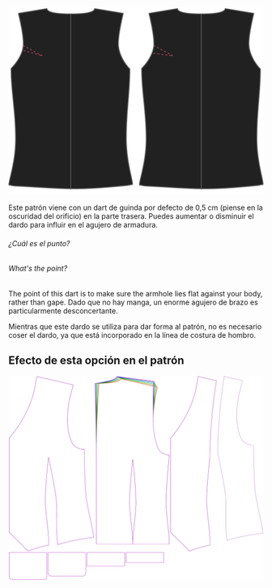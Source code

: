 ![Pinza posterior de la sisa](backscyedart.svg)

Este patrón viene con un dart de guinda por defecto de 0,5 cm (piense en la oscuridad del orificio) en la parte trasera. Puedes aumentar o disminuir el dardo para influir en el agujero de armadura.

<Note>

###### ¿Cuál es el punto?

###### What's the point?

The point of this dart is to make sure the armhole lies flat against your body, rather than gape.
Dado que no hay manga, un enorme agujero de brazo es particularmente desconcertante.

Mientras que este dardo se utiliza para dar forma al patrón, no es necesario coser el dardo, ya que está incorporado en la línea de costura de hombro.

</Note>

## Efecto de esta opción en el patrón
![Esta imagen muestra el efecto de esta opción superponiendo varias variantes que tienen un valor diferente para esta opción](wahid_backscyedart_sample.svg "Efecto de esta opción en el patrón")